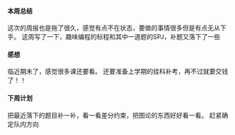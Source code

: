 
#### 本周总结
这次的周报也是拖了很久，感觉有点不在状态，要做的事情很多但是有点无从下手。
这周写了一下，趣味编程的标程和其中一道题的SPJ，补题又落下了一些


#### 感想
临近期末了，感觉很多课还要看。
还要准备上学期的挂科补考，再不过就要交钱了！！

#### 下周计划

把最近落下的题目补一补，看一看差分约束，把图论的东西好好看一看。
赶紧确定队内方向
